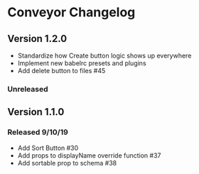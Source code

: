 # Conveyor Changelog

## Version 1.2.0

-   Standardize how Create button logic shows up everywhere
-   Implement new babelrc presets and plugins
-   Add delete button to files #45

### Unreleased

## Version 1.1.0

### Released 9/10/19
-   Add Sort Button #30
-   Add props to displayName override function #37
-   Add sortable prop to schema #38
